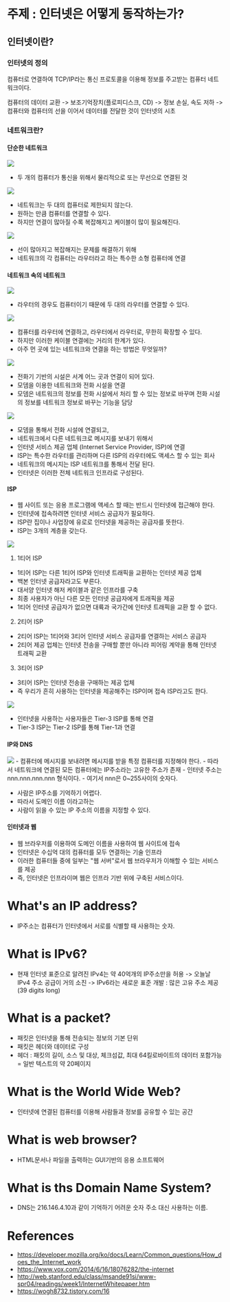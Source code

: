 # 주제 : 인터넷은 어떻게 동작하는가?

## 인터넷이란?

### 인터넷의 정의

컴퓨터로 연결하여 TCP/IP라는 통신 프로토콜을 이용해 정보를 주고받는 컴퓨터 네트워크이다.

컴퓨터의 데이터 교환 -> 보조기억장치(플로피디스크, CD) -> 정보 손실, 속도 저하 -> 컴퓨터와 컴퓨터의 선을 이어서 데이터를 전달한 것이 인터넷의 시초

### 네트워크란?

#### 단순한 네트워크

<img src="./How_does_the_internet_work/internet-schema-1.png"/>

- 두 개의 컴퓨터가 통신을 위해서 물리적으로 또는 무선으로 연결된 것

<img src="./How_does_the_internet_work/internet-schema-2.png"/>

- 네트워크는 두 대의 컴퓨터로 제한되지 않는다.
- 원하는 만큼 컴퓨터를 연결할 수 있다.
- 하지만 연결이 많아질 수록 복잡해지고 케이블이 많이 필요해진다.

<img src="./How_does_the_internet_work/internet-schema-3.png"/>

- 선이 많아지고 복잡해지는 문제를 해결하기 위해
- 네트워크의 각 컴퓨터는 라우터라고 하는 특수한 소형 컴퓨터에 연결

#### 네트워크 속의 네트워크

<img src="./How_does_the_internet_work/internet-schema-4.png"/>

- 라우터의 경우도 컴퓨터이기 때문에 두 대의 라우터를 연결할 수 있다.

<img src="./How_does_the_internet_work/internet-schema-5.png" />

- 컴퓨터를 라우터에 연결하고, 라우터에서 라우터로, 무한히 확장할 수 있다.
- 하지만 이러한 케이블 연결에는 거리의 한계가 있다.
- 아주 먼 곳에 있는 네트워크와 연결을 하는 방법은 무엇일까?

<img src="./How_does_the_internet_work/internet-schema-6.png" />

- 전화기 기반의 시설은 서계 어느 곳과 연결이 되어 있다.
- 모뎀을 이용한 네트워크와 전화 시설을 연결
- 모뎀은 네트워크의 정보를 전화 시설에서 처리 할 수 있는 정보로 바꾸며 전화 시설의 정보를 네트워크 정보로 바꾸는 기능을 담당

<img src="./How_does_the_internet_work/internet-schema-7.png" />

- 모뎀을 통해서 전화 시설에 연결되고,
- 네트워크에서 다른 네트워크로 메시지를 보내기 위해서
- 인터넷 서비스 제공 업체 (Internet Service Provider, ISP)에 연결
- ISP는 특수한 라우터를 관리하며 다른 ISP의 라우터에도 액세스 할 수 있는 회사
- 네트워크의 메시지는 ISP 네트워크를 통해서 전달 된다.
- 인터넷은 이러한 전체 네트워크 인프라로 구성된다.

#### ISP

- 웹 사이트 또는 응용 프로그램에 액세스 할 때는 반드시 인터넷에 접근해야 한다.
- 인터넷에 접속하려면 인터넷 서비스 공급자가 필요하다.
- ISP란 집이나 사업장에 유로로 인터넷을 제공하는 공급자를 뜻한다.
- ISP는 3개의 계층을 갖는다.

<img src="./How_does_the_internet_work/1tier.png" />

1. 1티어 ISP

- 1티어 ISP는 다른 1티어 ISP와 인터넷 트래픽을 교환하는 인터넷 제공 업체
- 백본 인터넷 공급자라고도 부른다.
- 대서양 인터넷 해저 케이블과 같은 인프라를 구축
- 최종 사용자가 아닌 다른 모든 인터넷 공급자에게 트래픽을 제공
- 1티어 인터넷 공급자가 없으면 대륙과 국가간에 인터넷 트래픽을 교환 할 수 없다.

2. 2티어 ISP

- 2티어 ISP는 1티어와 3티어 인터넷 서비스 공급자를 연결하는 서비스 공급자
- 2티어 제공 업체는 인터넷 전송을 구매할 뿐만 아니라 피어링 계약을 통해 인터넷 트래픽 교환

3. 3티어 ISP

- 3티어 ISP는 인터넷 전송을 구매하는 제공 업체
- 즉 우리가 흔히 사용하는 인터넷을 제공해주는 ISP이며 접속 ISP라고도 한다.

<img src="./How_does_the_internet_work/isp.png" />

- 인터넷을 사용하는 사용자들은 Tier-3 ISP를 통해 연결
- Tier-3 ISP는 Tier-2 ISP를 통해 Tier-1과 연결

#### IP와 DNS

<img src="./How_does_the_internet_work/dns-ip.png" />
- 컴퓨터에 메시지를 보내려면 메시지를 받을 특정 컴퓨터를 지정해야 한다.
- 따라서 네트워크에 연결된 모든 컴퓨터에는 IP주소라는 고유한 주소가 존재
- 인터넷 주소는 nnn.nnn.nnn.nnn 형식이다.
- 여기서 nnn은 0~255사이의 숫자다.

- 사람은 IP주소를 기억하기 어렵다.
- 따라서 도메인 이름 이라고하는
- 사람이 읽을 수 있는 IP 주소의 이름을 지정할 수 있다.

#### 인터넷과 웹

- 웹 브라우저를 이용하여 도메인 이름을 사용하여 웹 사이트에 접속
- 인터넷은 수십억 대의 컴퓨터를 모두 연결하는 기술 인프라
- 이러한 컴퓨터들 중에 일부는 "웹 서버"로서 웹 브라우저가 이해할 수 있는 서비스를 제공
- 즉, 인터넷은 인프라이며 웹은 인프라 기반 위에 구축된 서비스이다.

# What's an IP address?

- IP주소는 컴퓨터가 인터넷에서 서로를 식별할 때 사용하는 숫자.

# What is IPv6?

- 현재 인터넷 표준으로 알려진 IPv4는 약 40억개의 IP주소만을 허용 -> 오늘날 IPv4 주소 공급이 거의 소진 -> IPv6라는 새로운 표준 개발 : 많은 고유 주소 제공 (39 digits long)

# What is a packet?

- 패킷은 인터넷을 통해 전송되는 정보의 기본 단위
- 패킷은 헤더와 데이터로 구성
- 헤더 : 패킷의 길이, 소스 및 대상, 체크섬값, 최대 64킬로바이트의 데이터 포함가능 = 일반 텍스트의 약 20페이지

# What is the World Wide Web?

- 인터넷에 연결된 컴퓨터를 이용해 사람들과 정보를 공유할 수 있는 공간

# What is web browser?

- HTML문서나 파일을 출력하는 GUI기반의 응용 소프트웨어

# What is ths Domain Name System?

- DNS는 216.146.4.10과 같이 기억하기 어려운 숫자 주소 대신 사용하는 이름.

# References

- https://developer.mozilla.org/ko/docs/Learn/Common_questions/How_does_the_Internet_work
- https://www.vox.com/2014/6/16/18076282/the-internet
- http://web.stanford.edu/class/msande91si/www-spr04/readings/week1/InternetWhitepaper.htm
- https://wogh8732.tistory.com/16
